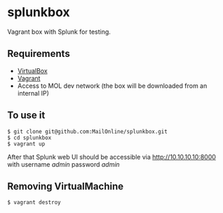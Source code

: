 splunkbox
=========

Vagrant box with Splunk for testing.


Requirements
------------

* [VirtualBox](https://www.virtualbox.org/)
* [Vagrant](https://www.vagrantup.com/)
* Access to MOL dev network (the box will be downloaded from an internal IP)


To use it
---------

```
$ git clone git@github.com:MailOnline/splunkbox.git
$ cd splunkbox
$ vagrant up
```

After that Splunk web UI should be accessible via http://10.10.10.10:8000 with username *admin* password *admin*

Removing VirtualMachine
-----------------------
```
$ vagrant destroy
```
